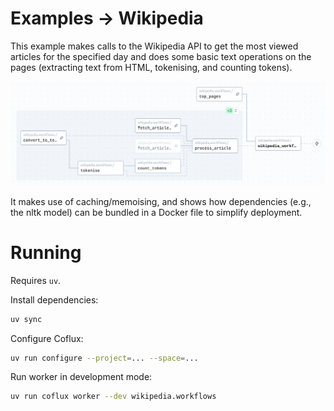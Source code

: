 # Examples → Wikipedia

This example makes calls to the Wikipedia API to get the most viewed articles for the specified day and does some basic text operations on the pages (extracting text from HTML, tokenising, and counting tokens).

![Graph](graph.png)

It makes use of caching/memoising, and shows how dependencies (e.g., the nltk model) can be bundled in a Docker file to simplify deployment.

# Running

Requires `uv`.

Install dependencies:

```bash
uv sync
```

Configure Coflux:

```bash
uv run configure --project=... --space=...
```

Run worker in development mode:

```bash
uv run coflux worker --dev wikipedia.workflows
```
